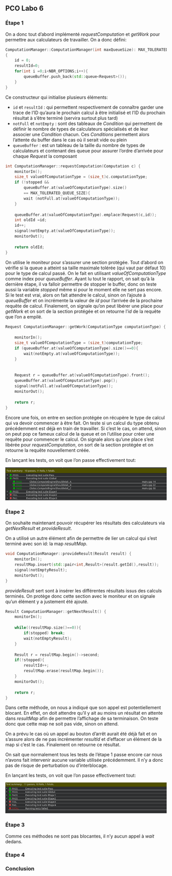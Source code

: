 ## PCO Labo 6



### Étape 1

On a donc tout d’abord implémenté *requestComputation* et *getWork* pour permettre aux calculateurs de travailler. On a donc défini:



```c++
ComputationManager::ComputationManager(int maxQueueSize): MAX_TOLERATED_QUEUE_SIZE(maxQueueSize),notFull(NBR_OPTIONS),notEmpty(NBR_OPTIONS)
{
    id = 0;
    resultId=0;
    for(int i =0;i<NBR_OPTIONS;i++){
        queueBuffer.push_back(std::queue<Request>());
    }
}
```

Ce constructeur qui initialise plusieurs éléments:

- `id` et `resultId` : qui permettent respectivement de connaître garder une trace de l’ID qu’aura le prochain calcul à être initialisé et l’ID du prochain résultat à s’être terminé (servira surtout plus tard)
- `notFull` et `notEmpty` : sont des tableaux de *Condition* qui permettent de définir le nombre de types de calculateurs spécialisés et de leur associer une *Condition* chacun. Ces *Conditions* permettent alors l’attente du buffer dans le cas où il serait vide ou plein
- `queueBuffer` : est un tableau de la taille du nombre de types de calculateurs et contenant des queue pour assurer l’ordre d’arrivée pour chaque *Request* la composant 



```c++
int ComputationManager::requestComputation(Computation c) {
    monitorIn();
    size_t valueOfComputationType = (size_t)c.computationType;
    if (!stopped && 
        queueBuffer.at(valueOfComputationType).size() 
        == MAX_TOLERATED_QUEUE_SIZE){
        wait (notFull.at(valueOfComputationType));
  	}
    
    queueBuffer.at(valueOfComputationType).emplace(Request(c,id));
    int oldId =id;
    id++;
    signal(notEmpty.at(valueOfComputationType));
    monitorOut();

    return oldId;
}
```

On utilise le moniteur pour s’assurer une section protégée. Tout d’abord on vérifie si la queue a atteint sa taille maximale tolérée (qui vaut par défaut 10) pour le type de calcul passé. On le fait en utilisant *valueOfComputationType* comme index pour *queueBuffer*. Ayant lu tout le rapport, on sait qu’à la dernière étape, il va falloir permettre de stopper le buffer, donc on teste aussi la variable *stopped* même si pour le moment elle ne sert pas encore. Si le test est vrai, alors on fait attendre le calcul, sinon on l’ajoute à *queueBuffer* et on incrémente la valeur de *id* pour l’arrivée de la prochaine requête de calcul. Finalement, on signale qu’on peut libérer une place pour *getWork* et on sort de la section protégée et on retourne l’*id* de la requête que l’on a empilé.



```c++
Request ComputationManager::getWork(ComputationType computationType) {

    monitorIn();
    size_t valueOfComputationType = (size_t)computationType;
    if (queueBuffer.at(valueOfComputationType).size()==0){      
    	wait(notEmpty.at(valueOfComputationType));
    }
    
    
    Request r = queueBuffer.at(valueOfComputationType).front();
    queueBuffer.at(valueOfComputationType).pop();
    signal(notFull.at(valueOfComputationType));
    monitorOut();

    return r;
}
```

Encore une fois, on entre en section protégée on récupère le type de calcul qui va devoir commencer à être fait. On teste si un calcul du type obtenu précédemment est déjà en train de travailler. Si c’est le cas, on attend, sinon on peut pop ce fameux calcul de la queue et on l’utilise pour créer une requête pour commencer le calcul. On signale alors qu’une place s’est libérée pour *requestComputation*, on sort de la section protégée et on retourne la requête nouvellement créée.



En lançant les tests, on voit que l’on passe effectivement tout:

![](./img/img1.png)



### Étape 2

On souhaite maintenant pouvoir récupérer les résultats des calculateurs via *getNextResult* et *provideResult*.



On a utilisé un autre élément afin de permettre de lier un calcul qui s’est terminé avec son id: la map *resultMap*.

```c++
void ComputationManager::provideResult(Result result) {
    monitorIn();
    resultMap.insert(std::pair<int,Result>(result.getId(),result));
    signal(notEmptyResult);
    monitorOut();
}
```

*provideResult* sert sont à insérer les différentes résultats issus des calculs terminés. On protège donc cette section avec le moniteur et on signale qu’un élément y a justement été ajouté.



```c++
Result ComputationManager::getNextResult() {
	monitorIn();

    while((resultMap.size()==0)){
        if(stopped) break;
        wait(notEmptyResult);
    }

    Result r = resultMap.begin()->second;
    if(!stopped){
    	resultId++;
    	resultMap.erase(resultMap.begin());
    }
    monitorOut();

    return r;
}
```

Dans cette méthode, on nous a indiqué que son appel est potentiellement blocant. En effet, on doit attendre qu’il y ait au moins un résultat en attente dans *resultMap* afin de permettre l’affichage de sa terminaison. On teste donc que cette map ne soit pas vide, sinon on attend. 

On a prévu le cas où un appel au bouton d’arrêt aurait été déjà fait et on s’assure alors de ne pas incrémenter *resultId* et d’effacer un élément de la map si c’est le cas. Finalement on retourne ce résultat.



On sait que normalement tous les tests de l’étape 1 passe encore car nous n’avons fait intervenir aucune variable utilisée précédemment. Il n’y a donc pas de risque de perturbation ou d’interblocage.



En lançant les tests, on voit que l’on passe effectivement tout:

![](./img/img2.png)



### Étape 3



Comme ces méthodes ne sont pas blocantes, il n’y aucun appel à *wait* dedans.



### Étape 4



### Conclusion



